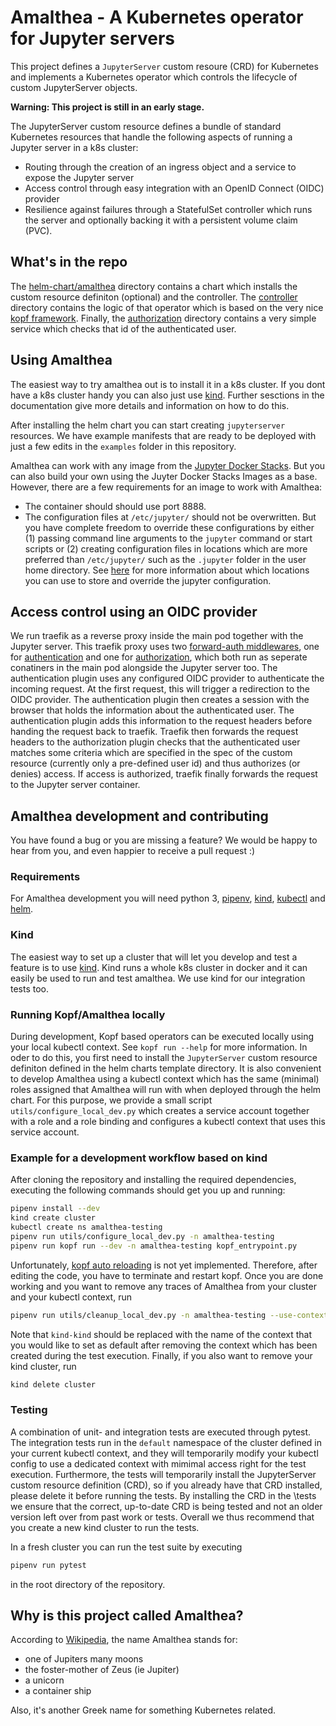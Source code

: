 # Amalthea - A Kubernetes operator for Jupyter servers

This project defines a `JupyterServer` custom resoure (CRD) for Kubernetes and implements a Kubernetes operator which controls the lifecycle of custom JupyterServer objects.

**Warning: This project is still in an early stage.**

The JupyterServer custom resource defines a bundle of standard Kubernetes resources that handle the following aspects of running a Jupyter server in a k8s cluster:

- Routing through the creation of an ingress object and a service to expose the Jupyter server
- Access control through easy integration with an OpenID Connect (OIDC) provider
- Resilience against failures through a StatefulSet controller which runs the server and optionally backing it with a persistent volume claim (PVC).

## What's in the repo

The [helm-chart/amalthea](https://github.com/SwissDataScienceCenter/amalthea/tree/main/helm-chart/amalthea) directory contains a chart which installs the custom resource definiton (optional) and the controller. The [controller](https://github.com/SwissDataScienceCenter/amalthea/tree/main/controller) directory contains the logic of that operator which is based on the very nice [kopf framework](https://github.com/nolar/kopf). Finally, the [authorization](https://github.com/SwissDataScienceCenter/amalthea/tree/main/authorization) directory contains a very simple service which checks that id of the authenticated user.

## Using Amalthea
The easiest way to try amalthea out is to install it in a k8s cluster. If you dont have a k8s cluster handy you can also just use [kind](https://kind.sigs.k8s.io/). Further sesctions in the documentation give more details and information on how to do this.

After installing the helm chart you can start creating `jupyterserver` resources. We have example manifests that are ready to be deployed with just a few edits in the `examples` folder in this repository. 

Amalthea can work with any image from the [Jupyter Docker Stacks](https://jupyter-docker-stacks.readthedocs.io/en/latest/using/selecting.html). But you can also build your own using the Juyter Docker Stacks Images as a base. However, there are a few requirements for an image to work with Amalthea:
- The container should should use port 8888.
- The configuration files at `/etc/jupyter/` should not be overwritten. But you have complete freedom to override these configurations by either (1) passing command line arguments to the `jupyter` command or start scripts or (2) creating configuration files in locations which are more preferred than `/etc/jupyter/` such as the `.jupyter` folder in the user home directory. See [here](https://jupyter.readthedocs.io/en/latest/use/jupyter-directories.html#configuration-files) for more information about which locations you can use to store and override the jupyter configuration.

## Access control using an OIDC provider

We run traefik as a reverse proxy inside the main pod together with the Jupyter server. This traefik proxy uses two [forward-auth middlewares](https://doc.traefik.io/traefik/middlewares/forwardauth/), one for [authentication](https://github.com/oauth2-proxy/oauth2-proxy) and one for [authorization](https://github.com/SwissDataScienceCenter/jupyter-server-operator/tree/main/authorization), which both run as seperate conatiners in the main pod alongside the Jupyter server too. The authentication plugin uses any configured OIDC provider to authenticate the incoming request. At the first request, this will trigger a redirection to the OIDC provider. The authentication plugin then creates a session with the browser that holds the information about the authenticated user. The authentication plugin adds this information to the request headers before handing the request back to traefik. Traefik then forwards the request headers to the authorization plugin checks that the authenticated user matches some criteria which are specified in the spec of the custom resource (currently only a pre-defined user id) and thus authorizes (or denies) access. If access is authorized, traefik finally forwards the request to the Jupyter server container.

## Amalthea development and contributing

You have found a bug or you are missing a feature? We would be happy to hear from you, and even happier to receive a
pull request :)

### Requirements

For Amalthea development you will need python 3, [pipenv](https://pipenv.pypa.io/en/latest/#install-pipenv-today),
[kind](https://kind.sigs.k8s.io/docs/user/quick-start/#installation), [kubectl](https://Kubernetes.io/docs/tasks/tools/#kubectl) and [helm](https://helm.sh/docs/intro/install/).

### Kind

The easiest way to set up a cluster that will let you develop and test a feature is to use
[kind](https://kind.sigs.k8s.io/). Kind runs a whole k8s cluster in docker and it can easily
be used to run and test amalthea. We use kind for our integration tests too.

### Running Kopf/Amalthea locally

During development, Kopf based operators can be executed locally using your local kubectl context. See
`kopf run --help` for more information. In oder to do this, you first need to install the `JupyterServer`
custom resource definiton defined in the helm charts template directory. It is also convenient to develop
Amalthea using a kubectl context which has the same (minimal) roles assigned that Amalthea will run with
when deployed through the helm chart. For this purpose, we provide a small script `utils/configure_local_dev.py`
which creates a service account together with a role and a role binding and configures a kubectl context
that uses this service account.

### Example for a development workflow based on kind

After cloning the repository and installing the required dependencies, executing the following commands
should get you up and running:

```bash
pipenv install --dev
kind create cluster
kubectl create ns amalthea-testing
pipenv run utils/configure_local_dev.py -n amalthea-testing
pipenv run kopf run --dev -n amalthea-testing kopf_entrypoint.py
```

Unfortunately, [kopf auto reloading](https://github.com/nolar/kopf/issues/237) is not yet implemented.
Therefore, after editing the code, you have to terminate and restart kopf. Once you are done working
and you want to remove any traces of Amalthea from your cluster and your kubectl context, run

```bash
pipenv run utils/cleanup_local_dev.py -n amalthea-testing --use-context kind-kind
```

Note that `kind-kind` should be replaced with the name of the context that you would like to set as default
after removing the context which has been created during the test execution. Finally, if you also want to
remove your kind cluster, run

```bash
kind delete cluster
```

### Testing

A combination of unit- and integration tests are executed through pytest. The integration tests run in the
`default` namespace of the cluster defined in your current kubectl context, and they will temporarily modify
your kubectl config to use a dedicated context with mimimal access right for the test execution. Furthermore,
the tests will temporarily install the JupyterServer custom resource definition (CRD), so if you already have
that CRD installed, please delete it before running the tests. By installing the CRD in the \tests we ensure
that the correct, up-to-date CRD is being tested and not an older version left over from past work or tests.
Overall we thus recommend that you create a new kind cluster to run the tests.

In a fresh cluster you can run the test suite by executing

```bash
pipenv run pytest
```

in the root directory of the repository.

## Why is this project called Amalthea?

According to [Wikipedia](https://en.wikipedia.org/wiki/Amalthea), the name Amalthea stands for:

- one of Jupiters many moons
- the foster-mother of Zeus (ie Jupiter)
- a unicorn
- a container ship

Also, it's another Greek name for something Kubernetes related.

